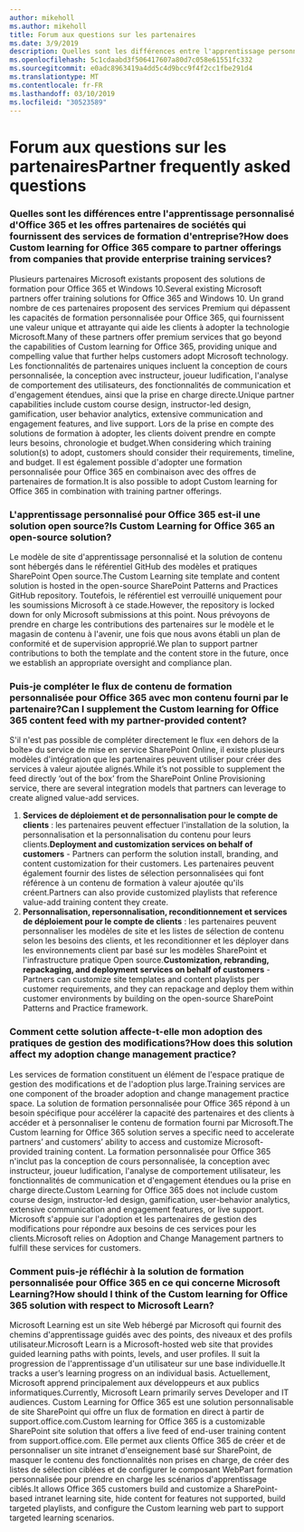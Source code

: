 ```yaml
---
author: mikeholl
ms.author: mikeholl
title: Forum aux questions sur les partenaires
ms.date: 3/9/2019
description: Quelles sont les différences entre l'apprentissage personnalisé d'Office 365 et les offres partenaires de sociétés qui fournissent des services de formation d'entreprise?
ms.openlocfilehash: 5c1cdaabd3f506417607a80d7c058e61551fc332
ms.sourcegitcommit: e0adc8963419a4dd5c4d9bcc9f4f2cc1fbe291d4
ms.translationtype: MT
ms.contentlocale: fr-FR
ms.lasthandoff: 03/10/2019
ms.locfileid: "30523589"
---
```

# <a name="partner-frequently-asked-questions"></a><span data-ttu-id="95c2d-103">Forum aux questions sur les partenaires</span><span class="sxs-lookup"><span data-stu-id="95c2d-103">Partner frequently asked questions</span></span>

### <a name="how-does-custom-learning-for-office-365-compare-to-partner-offerings-from-companies-that-provide-enterprise-training-services"></a><span data-ttu-id="95c2d-104">Quelles sont les différences entre l'apprentissage personnalisé d'Office 365 et les offres partenaires de sociétés qui fournissent des services de formation d'entreprise?</span><span class="sxs-lookup"><span data-stu-id="95c2d-104">How does Custom learning for Office 365 compare to partner offerings from companies that provide enterprise training services?</span></span>
<span data-ttu-id="95c2d-105">Plusieurs partenaires Microsoft existants proposent des solutions de formation pour Office 365 et Windows 10.</span><span class="sxs-lookup"><span data-stu-id="95c2d-105">Several existing Microsoft partners offer training solutions for Office 365 and Windows 10.</span></span> <span data-ttu-id="95c2d-106">Un grand nombre de ces partenaires proposent des services Premium qui dépassent les capacités de formation personnalisée pour Office 365, qui fournissent une valeur unique et attrayante qui aide les clients à adopter la technologie Microsoft.</span><span class="sxs-lookup"><span data-stu-id="95c2d-106">Many of these partners offer premium services that go beyond the capabilities of Custom learning for Office 365, providing unique and compelling value that further helps customers adopt Microsoft technology.</span></span> <span data-ttu-id="95c2d-107">Les fonctionnalités de partenaires uniques incluent la conception de cours personnalisée, la conception avec instructeur, joueur ludification, l'analyse de comportement des utilisateurs, des fonctionnalités de communication et d'engagement étendues, ainsi que la prise en charge directe.</span><span class="sxs-lookup"><span data-stu-id="95c2d-107">Unique partner capabilities include custom course design, instructor-led design, gamification, user behavior analytics, extensive communication and engagement features, and live support.</span></span> <span data-ttu-id="95c2d-108">Lors de la prise en compte des solutions de formation à adopter, les clients doivent prendre en compte leurs besoins, chronologie et budget.</span><span class="sxs-lookup"><span data-stu-id="95c2d-108">When considering which training solution(s) to adopt, customers should consider their requirements, timeline, and budget.</span></span> <span data-ttu-id="95c2d-109">Il est également possible d'adopter une formation personnalisée pour Office 365 en combinaison avec des offres de partenaires de formation.</span><span class="sxs-lookup"><span data-stu-id="95c2d-109">It is also possible to adopt Custom learning for Office 365 in combination with training partner offerings.</span></span>
 
### <a name="is-custom-learning-for-office-365-an-open-source-solution"></a><span data-ttu-id="95c2d-110">L'apprentissage personnalisé pour Office 365 est-il une solution open source?</span><span class="sxs-lookup"><span data-stu-id="95c2d-110">Is Custom Learning for Office 365 an open-source solution?</span></span>
<span data-ttu-id="95c2d-111">Le modèle de site d'apprentissage personnalisé et la solution de contenu sont hébergés dans le référentiel GitHub des modèles et pratiques SharePoint Open source.</span><span class="sxs-lookup"><span data-stu-id="95c2d-111">The Custom Learning site template and content solution is hosted in the open-source SharePoint Patterns and Practices GitHub repository.</span></span> <span data-ttu-id="95c2d-112">Toutefois, le référentiel est verrouillé uniquement pour les soumissions Microsoft à ce stade.</span><span class="sxs-lookup"><span data-stu-id="95c2d-112">However, the repository is locked down for only Microsoft submissions at this point.</span></span> <span data-ttu-id="95c2d-113">Nous prévoyons de prendre en charge les contributions des partenaires sur le modèle et le magasin de contenu à l'avenir, une fois que nous avons établi un plan de conformité et de supervision approprié.</span><span class="sxs-lookup"><span data-stu-id="95c2d-113">We plan to support partner contributions to both the template and the content store in the future, once we establish an appropriate oversight and compliance plan.</span></span>  

### <a name="can-i-supplement-the-custom-learning-for-office-365-content-feed-with-my-partner-provided-content"></a><span data-ttu-id="95c2d-114">Puis-je compléter le flux de contenu de formation personnalisée pour Office 365 avec mon contenu fourni par le partenaire?</span><span class="sxs-lookup"><span data-stu-id="95c2d-114">Can I supplement the Custom learning for Office 365 content feed with my partner-provided content?</span></span> 
<span data-ttu-id="95c2d-115">S'il n'est pas possible de compléter directement le flux «en dehors de la boîte» du service de mise en service SharePoint Online, il existe plusieurs modèles d'intégration que les partenaires peuvent utiliser pour créer des services à valeur ajoutée alignés.</span><span class="sxs-lookup"><span data-stu-id="95c2d-115">While it’s not possible to supplement the feed directly ‘out of the box’ from the SharePoint Online Provisioning service, there are several integration models that partners can leverage to create aligned value-add services.</span></span>

1. <span data-ttu-id="95c2d-116">**Services de déploiement et de personnalisation pour le compte de clients** : les partenaires peuvent effectuer l'installation de la solution, la personnalisation et la personnalisation du contenu pour leurs clients.</span><span class="sxs-lookup"><span data-stu-id="95c2d-116">**Deployment and customization services on behalf of customers** - Partners can perform the solution install, branding, and content customization for their customers.</span></span> <span data-ttu-id="95c2d-117">Les partenaires peuvent également fournir des listes de sélection personnalisées qui font référence à un contenu de formation à valeur ajoutée qu'ils créent.</span><span class="sxs-lookup"><span data-stu-id="95c2d-117">Partners can also provide customized playlists that reference value-add training content they create.</span></span> 
2. <span data-ttu-id="95c2d-118">**Personnalisation, repersonnalisation, reconditionnement et services de déploiement pour le compte de clients** : les partenaires peuvent personnaliser les modèles de site et les listes de sélection de contenu selon les besoins des clients, et les reconditionner et les déployer dans les environnements client par basé sur les modèles SharePoint et l'infrastructure pratique Open source.</span><span class="sxs-lookup"><span data-stu-id="95c2d-118">**Customization, rebranding, repackaging, and deployment services on behalf of customers** - Partners can customize site templates and content playlists per customer requirements, and they can repackage and deploy them within customer environments by building on the open-source SharePoint Patterns and Practice framework.</span></span> 

### <a name="how-does-this-solution-affect-my-adoption-change-management-practice"></a><span data-ttu-id="95c2d-119">Comment cette solution affecte-t-elle mon adoption des pratiques de gestion des modifications?</span><span class="sxs-lookup"><span data-stu-id="95c2d-119">How does this solution affect my adoption change management practice?</span></span> 
<span data-ttu-id="95c2d-120">Les services de formation constituent un élément de l'espace pratique de gestion des modifications et de l'adoption plus large.</span><span class="sxs-lookup"><span data-stu-id="95c2d-120">Training services are one component of the broader adoption and change management practice space.</span></span> <span data-ttu-id="95c2d-121">La solution de formation personnalisée pour Office 365 répond à un besoin spécifique pour accélérer la capacité des partenaires et des clients à accéder et à personnaliser le contenu de formation fourni par Microsoft.</span><span class="sxs-lookup"><span data-stu-id="95c2d-121">The Custom learning for Office 365 solution serves a specific need to accelerate partners’ and customers’ ability to access and customize Microsoft-provided training content.</span></span> <span data-ttu-id="95c2d-122">La formation personnalisée pour Office 365 n'inclut pas la conception de cours personnalisée, la conception avec instructeur, joueur ludification, l'analyse de comportement utilisateur, les fonctionnalités de communication et d'engagement étendues ou la prise en charge directe.</span><span class="sxs-lookup"><span data-stu-id="95c2d-122">Custom Learning for Office 365 does not include custom course design, instructor-led design, gamification, user-behavior analytics, extensive communication and engagement features, or live support.</span></span> <span data-ttu-id="95c2d-123">Microsoft s'appuie sur l'adoption et les partenaires de gestion des modifications pour répondre aux besoins de ces services pour les clients.</span><span class="sxs-lookup"><span data-stu-id="95c2d-123">Microsoft relies on Adoption and Change Management partners to fulfill these services for customers.</span></span> 

### <a name="how-should-i-think-of-the-custom-learning-for-office-365-solution-with-respect-to-microsoft-learn"></a><span data-ttu-id="95c2d-124">Comment puis-je réfléchir à la solution de formation personnalisée pour Office 365 en ce qui concerne Microsoft Learning?</span><span class="sxs-lookup"><span data-stu-id="95c2d-124">How should I think of the Custom learning for Office 365 solution with respect to Microsoft Learn?</span></span>
<span data-ttu-id="95c2d-125">Microsoft Learning est un site Web hébergé par Microsoft qui fournit des chemins d'apprentissage guidés avec des points, des niveaux et des profils utilisateur.</span><span class="sxs-lookup"><span data-stu-id="95c2d-125">Microsoft Learn is a Microsoft-hosted web site that provides guided learning paths with points, levels, and user profiles.</span></span> <span data-ttu-id="95c2d-126">Il suit la progression de l'apprentissage d'un utilisateur sur une base individuelle.</span><span class="sxs-lookup"><span data-stu-id="95c2d-126">It tracks a user’s learning progress on an individual basis.</span></span> <span data-ttu-id="95c2d-127">Actuellement, Microsoft apprend principalement aux développeurs et aux publics informatiques.</span><span class="sxs-lookup"><span data-stu-id="95c2d-127">Currently, Microsoft Learn primarily serves Developer and IT audiences.</span></span> <span data-ttu-id="95c2d-128">Custom Learning for Office 365 est une solution personnalisable de site SharePoint qui offre un flux de formation en direct à partir de support.office.com.</span><span class="sxs-lookup"><span data-stu-id="95c2d-128">Custom learning for Office 365 is a customizable SharePoint site solution that offers a live feed of end-user training content from support.office.com.</span></span> <span data-ttu-id="95c2d-129">Elle permet aux clients Office 365 de créer et de personnaliser un site intranet d'enseignement basé sur SharePoint, de masquer le contenu des fonctionnalités non prises en charge, de créer des listes de sélection ciblées et de configurer le composant WebPart formation personnalisée pour prendre en charge les scénarios d'apprentissage ciblés.</span><span class="sxs-lookup"><span data-stu-id="95c2d-129">It allows Office 365 customers build and customize a SharePoint-based intranet learning site, hide content for features not supported, build targeted playlists, and configure the Custom learning web part to support targeted learning scenarios.</span></span>
